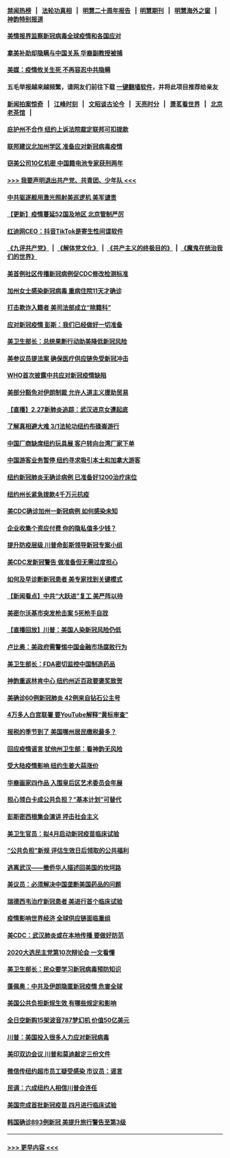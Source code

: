 #### [禁闻热榜](热点新闻.md?=0)  &nbsp;&nbsp;|&nbsp;&nbsp; [法轮功真相](https://github.com/gfw-breaker/truth/blob/master/README.md?=0) &nbsp;&nbsp;|&nbsp;&nbsp; [明慧二十周年报告](https://github.com/gfw-breaker/mh-reports/blob/master/README.md?=0) &nbsp;&nbsp;|&nbsp;&nbsp;[明慧期刊](https://github.com/gfw-breaker/mh-qikan) &nbsp;&nbsp;|&nbsp;&nbsp; [明慧海外之窗](https://github.com/gfw-breaker/mh-news/blob/master/README.md?=0) &nbsp;&nbsp;|&nbsp;&nbsp; [神韵特别报道](https://github.com/gfw-breaker/mh-news/blob/master/shenyun.md?=0)
#### [美情报界监察新冠病毒全球疫情和各国应对](../pages/nsc412/n11903098.md?t=02290031) 
#### [拿美补助却隐瞒与中国关系 华裔副教授被捕](../pages/nsc412/n11901687.md?t=02290031) 
#### [美媒：疫情攸关生死 不再容忍中共隐瞒](../pages/nsc412/n11901694.md?t=02290031) 
#### 五毛举报越来越频繁，请网友们前往下载 [一键翻墙软件](https://github.com/gfw-breaker/ssr-accounts)，并将此项目推荐给亲友
#### [新闻拍案惊奇](https://github.com/gfw-breaker/banned-news/blob/master/pages/link4.md) &nbsp;&nbsp;|&nbsp;&nbsp; [江峰时刻](https://github.com/gfw-breaker/banned-news/blob/master/pages/link4.md) &nbsp;&nbsp;|&nbsp;&nbsp; [文昭谈古论今](https://github.com/gfw-breaker/banned-news/blob/master/pages/link4.md) &nbsp;&nbsp;|&nbsp;&nbsp; [天亮时分](https://github.com/gfw-breaker/banned-news/blob/master/pages/link4.md) &nbsp;&nbsp;|&nbsp;&nbsp; [萧茗看世界](https://github.com/gfw-breaker/banned-news/blob/master/pages/link4.md) &nbsp;&nbsp;|&nbsp;&nbsp; [北京老茶馆](https://github.com/gfw-breaker/banned-news/blob/master/pages/link4.md) &nbsp;&nbsp;|&nbsp;&nbsp; 
#### [庇护州不合作  纽约上诉法院裁定联邦可扣拨款](../pages/nsc412/n11902238.md?t=02290031) 
#### [联邦建议北加州学区 准备应对新冠病毒疫情](../pages/nsc412/n11902448.md?t=02290031) 
#### [窃美公司10亿机密 中国籍电池专家获刑两年](../pages/nsc412/n11901996.md?t=02290031) 
#### [>>> 我要声明退出共产党、共青团、少年队 <<<](https://github.com/begood0513/goodnews/blob/master/quit/letter.md) 
#### [中共驱逐舰用激光照射美巡逻机 美军谴责](../pages/nsc412/n11901964.md?t=02290031) 
#### [【更新】疫情蔓延52国及地区 北京管制严厉](../pages/nsc412/n11890652.md?t=02290031) 
#### [红迪网CEO：抖音TikTok是寄生性间谍软件](../pages/nsc412/n11901675.md?t=02290031) 
#### [《九评共产党》](https://github.com/begood0513/9ping.md/blob/master/README.md) &nbsp;|&nbsp; [《解体党文化》](../../../../jtdwh.md/blob/master/README.md)  &nbsp;|&nbsp; [《共产主义的终极目的》](../../../../gczydzjmd.md/blob/master/README.md) &nbsp;|&nbsp; [《魔鬼在统治我们的世界》](../../../../mgztzwmdsj.md/blob/master/README.md) 
#### [美首例社区传播新冠病例促CDC修改检测标准](../pages/nsc412/n11901490.md?t=02290031) 
#### [加州女士感染新冠病毒 重病住院11天才确诊](../pages/nsc412/n11901246.md?t=02290031) 
#### [打击欺诈入籍者 美司法部成立“除籍科”](../pages/nsc412/n11901364.md?t=02290031) 
#### [应对新冠疫情 彭斯：我们已经做好一切准备](../pages/nsc412/n11901268.md?t=02290031) 
#### [美卫生部长：总统果断行动助美降低新冠风险](../pages/nsc412/n11900906.md?t=02290031) 
#### [美参议员提法案 确保医疗供应链免受新冠冲击](../pages/nsc412/n11901144.md?t=02290031) 
#### [WHO首次披露中共应对新冠疫情缺陷](../pages/nsc412/n11900978.md?t=02290031) 
#### [美部分豁免对伊朗制裁 允许人道主义援助贸易](../pages/nsc412/n11900859.md?t=02290031) 
#### [【直播】2.27新肺炎追踪：武汉进京女遭起底](../pages/nsc412/n11900415.md?t=02290031) 
#### [了解真相避大难  3/1法轮功纽约布碌崙游行](../pages/nsc412/n11899501.md?t=02290031) 
#### [中国厂商缺席纽约玩具展  客户转向台湾厂家下单](../pages/nsc412/n11899505.md?t=02290031) 
#### [中国游客业务暂停  纽约寻求吸引本土和加拿大游客](../pages/nsc412/n11899492.md?t=02290031) 
#### [纽约新冠肺炎无确诊病例  已准备好1200治疗床位](../pages/nsc412/n11899474.md?t=02290031) 
#### [纽约州长紧急拨款4千万元抗疫](../pages/nsc412/n11899477.md?t=02290031) 
#### [美CDC确诊加州一新冠病例 如何感染未知](../pages/nsc412/n11899165.md?t=02290031) 
#### [企业收集个资应付费 你的隐私值多少钱？](../pages/nsc412/n11898097.md?t=02290031) 
#### [提升防疫层级 川普命彭斯领导新冠专案小组](../pages/nsc412/n11898934.md?t=02290031) 
#### [美CDC发新冠警告 做准备但无需过度担心](../pages/nsc412/n11898923.md?t=02290031) 
#### [如何及早诊断新冠患者 美专家找到关键模式](../pages/nsc412/n11898626.md?t=02290031) 
#### [【新闻看点】中共“大跃进”复工 美严阵以待](../pages/nsc412/n11898221.md?t=02290031) 
#### [美密尔沃基市突发枪击案 5死枪手自戕](../pages/nsc412/n11898687.md?t=02290031) 
#### [【直播回放】川普：美国人染新冠风险仍低](../pages/nsc412/n11898088.md?t=02290031) 
#### [卢比奥：美政府需警惕中国金融市场腐败行为](../pages/nsc412/n11898327.md?t=02290031) 
#### [美卫生部长：FDA密切监控中国制造药品](../pages/nsc412/n11898231.md?t=02290031) 
#### [神韵重返林肯中心 纽约州近百政要褒奖致贺](../pages/nsc412/n11893366.md?t=02290031) 
#### [美确诊60例新冠肺炎 42例来自钻石公主号](../pages/nsc412/n11898098.md?t=02290031) 
#### [4万多人白宫联署 要YouTube解释“黄标审查”](../pages/nsc412/n11897803.md?t=02290031) 
#### [报税的季节到了 美国哪州居民缴税最多？](../pages/nsc412/n11897626.md?t=02290031) 
#### [回应疫情谣言 犹他州卫生部：看神韵无风险](../pages/nsc412/n11896078.md?t=02290031) 
#### [受大陆疫情影响  纽约生姜大蒜涨价](../pages/nsc412/n11896485.md?t=02290031) 
#### [华裔画家四作品  入围皇后区艺术委员会年展](../pages/nsc412/n11896497.md?t=02290031) 
#### [担心领白卡成公共负担？“基本计划”可替代](../pages/nsc412/n11896478.md?t=02290031) 
#### [彭斯密西根集会演讲 抨击社会主义](../pages/nsc412/n11896543.md?t=02290031) 
#### [美卫生官员：拟4月启动新冠疫苗临床试验](../pages/nsc412/n11896357.md?t=02290031) 
#### [“公共负担”新规  评估生效日后领取的公共福利](../pages/nsc412/n11893847.md?t=02290031) 
#### [逃离武汉——撤侨华人描述回美国的坎坷路](../pages/nsc412/n11895897.md?t=02290031) 
#### [美议员：必须解决中国垄断美国药品的问题](../pages/nsc412/n11895991.md?t=02290031) 
#### [瑞德西韦治疗新冠患者 美进行首个临床试验](../pages/nsc412/n11895845.md?t=02290031) 
#### [疫情影响世界经济 全球供应链面临重组](../pages/nsc412/n11895634.md?t=02290031) 
#### [美CDC：武汉肺炎或在本地传播 要做好防范](../pages/nsc412/n11895597.md?t=02290031) 
#### [2020大选民主党第10次辩论会 一文看懂](../pages/nsc412/n11895486.md?t=02290031) 
#### [美卫生部长：民众要学习新冠病毒预防知识](../pages/nsc412/n11895308.md?t=02290031) 
#### [蓬佩奥：中共及伊朗隐匿新冠疫情 危害全球](../pages/nsc412/n11895492.md?t=02290031) 
#### [美国公共负担新规生效 有哪些规定和影响](../pages/nsc412/n11893866.md?t=02290031) 
#### [全日空新购15架波音787梦幻机 价值50亿美元](../pages/nsc412/n11895154.md?t=02290031) 
#### [川普：美国投入很多人力应对新冠病毒](../pages/nsc412/n11894977.md?t=02290031) 
#### [美印双边会议 川普和莫迪敲定三份文件](../pages/nsc412/n11894247.md?t=02290031) 
#### [微信传纽约超市员工疑受感染  市议员：谣言](../pages/nsc412/n11893861.md?t=02290031) 
#### [民调：六成纽约人相信川普会连任](../pages/nsc412/n11893884.md?t=02290031) 
#### [美国完成首批新冠疫苗 四月进行临床试验](../pages/nsc412/n11893526.md?t=02290031) 
#### [韩国确诊893例新冠 美提升旅行警告至第3级](../pages/nsc412/n11893662.md?t=02290031) 

----
#### [ >>> 更早内容 <<< ](../indexes/nsc412-earlier.md)
